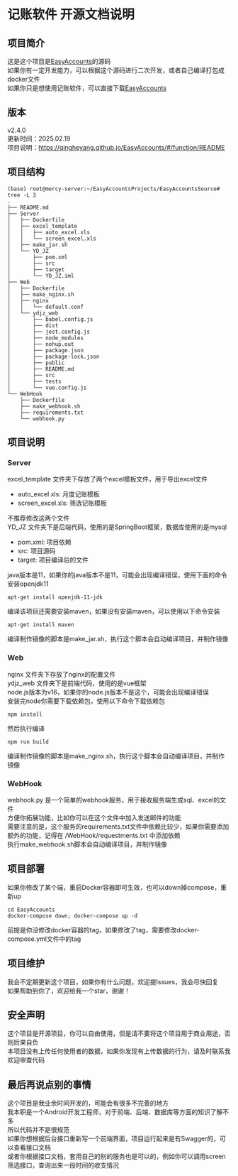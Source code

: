 # 记账软件 开源文档说明  
## 项目简介
这是这个项目是[EasyAccounts](https://github.com/QingHeYang/EasyAccounts)的源码  
如果你有一定开发能力，可以根据这个源码进行二次开发，或者自己编译打包成docker文件  
如果你只是想使用记账软件，可以直接下载[EasyAccounts](https://github.com/QingHeYang/EasyAccounts)  

## 版本
v2.4.0   
更新时间：2025.02.19  
项目说明：https://qingheyang.github.io/EasyAccounts/#/function/README

## 项目结构
```Shell
(base) root@mercy-server:~/EasyAccountsProjects/EasyAccountsSource# tree -L 3
.
├── README.md
├── Server
│   ├── Dockerfile
│   ├── excel_template
│   │   ├── auto_excel.xls
│   │   └── screen_excel.xls
│   ├── make_jar.sh
│   └── YD_JZ
│       ├── pom.xml
│       ├── src
│       ├── target
│       └── YD_JZ.iml
├── Web
│   ├── Dockerfile
│   ├── make_nginx.sh
│   ├── nginx
│   │   └── default.conf
│   └── ydjz_web
│       ├── babel.config.js
│       ├── dist
│       ├── jest.config.js
│       ├── node_modules
│       ├── nohup.out
│       ├── package.json
│       ├── package-lock.json
│       ├── public
│       ├── README.md
│       ├── src
│       ├── tests
│       └── vue.config.js
└── WebHook
    ├── Dockerfile
    ├── make_webhook.sh
    ├── requirements.txt
    └── webhook.py
```

## 项目说明
### Server
excel_template 文件夹下存放了两个excel模板文件，用于导出excel文件
- auto_excel.xls: 月度记账模板
- screen_excel.xls: 筛选记账模板  

不推荐修改这两个文件  
YD_JZ 文件夹下是后端代码，使用的是SpringBoot框架，数据库使用的是mysql
- pom.xml: 项目依赖
- src: 项目源码
- target: 项目编译后的文件

java版本是11，如果你的java版本不是11，可能会出现编译错误，使用下面的命令安装openjdk11  
```Shell
apt-get install openjdk-11-jdk
```  
编译该项目还需要安装maven，如果没有安装maven，可以使用以下命令安装  
```Shell
apt-get install maven
```
编译制作镜像的脚本是make_jar.sh，执行这个脚本会自动编译项目，并制作镜像  
  
### Web
nginx 文件夹下存放了nginx的配置文件  
ydjz_web 文件夹下是前端代码，使用的是vue框架  
node.js版本为v16，如果你的node.js版本不是这个，可能会出现编译错误  
安装完node你需要下载依赖包，使用以下命令下载依赖包  
```Shell
npm install
```
然后执行编译  
```Shell
npm run build
```
编译制作镜像的脚本是make_nginx.sh，执行这个脚本会自动编译项目，并制作镜像  

### WebHook  
webhook.py 是一个简单的webhook服务，用于接收服务端生成sql、excel的文件  
方便你拓展功能，比如你可以在这个文件中加入发送邮件的功能  
需要注意的是，这个服务的requirements.txt文件中依赖比较少，如果你需要添加额外的功能，记得在 /WebHook/requestments.txt 中添加依赖  
执行make_webhook.sh脚本会自动编译项目，并制作镜像  

## 项目部署
如果你修改了某个端，重启Docker容器即可生效，也可以down掉compose，重新up  
```Shell
cd EasyAccounts
docker-compose down; docker-compose up -d
```  
前提是你没修改docker容器的tag，如果修改了tag，需要修改docker-compose.yml文件中的tag  

## 项目维护  
我会不定期更新这个项目，如果你有什么问题，欢迎提Issues，我会尽快回复  
如果帮助到你了，欢迎给我一个star，谢谢！  

## 安全声明  
这个项目是开源项目，你可以自由使用，但是请不要将这个项目用于商业用途，否则后果自负  
本项目没有上传任何使用者的数据，如果你发现有上传数据的行为，请及时联系我  
欢迎审查代码  

## 最后再说点别的事情  
这个项目是我业余时间开发的，可能会有很多不完善的地方  
我本职是一个Android开发工程师，对于前端、后端、数据库等方面的知识了解不多  
所以代码并不是很规范  
如果你想根据后台接口重新写一个前端界面，项目运行起来是有Swagger的，可以查看接口文档  
或者你根据接口文档，套用自己的别的服务也是可以的，例如你可以调用screen筛选接口，查询出来一段时间的收支情况
